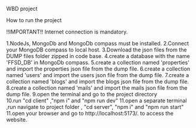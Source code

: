 WBD project

How to run the project

!!IMPORTANT!! Internet connection is mandatory.


1.NodeJs, MongoDb and MongoDb compass must be installed.
2.Connect your MongoDB compass to local host.
3.Download the json files from the DUMP files folder zipped in code base.
4.create a database with the name 'FFSD_DB' in MongoDb compass.
5.create a collection named 'properties' and import the properties json file from the dump file.
6.create a collection named 'users' and import the users json file from the dump file.
7.create a collection named 'blogs' and import the blogs json file from the dump file.
8.create a collection named 'mails' and import the mails json file from the dump file.
9.open the terminal and go to the project directory  
10.run "cd client" ,"npm i" and "npm run dev"
11.open a separate terminal ,run navigate to project folder , "cd server", "npm i" and "npm run start"
11.open your browser and go to http://localhost:5173/. to access the website.
